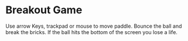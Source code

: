 ﻿# Breakout Game
 Use arrow Keys, trackpad or mouse to move paddle.
 Bounce the ball and break the bricks. 
 If the ball hits the bottom of the screen you lose a life.
